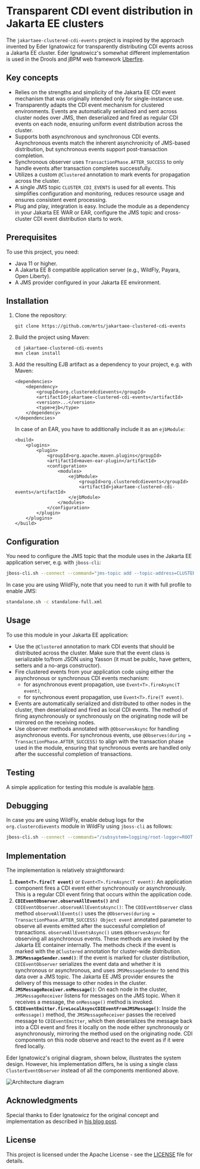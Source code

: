 # Transparent CDI event distribution in Jakarta EE clusters

The `jakartaee-clustered-cdi-events` project is inspired by the approach
invented by Eder Ignatowicz for transparently distributing CDI events across a
Jakarta EE cluster. Eder Ignatowicz's somewhat different implementation is used
in the Drools and jBPM web framework
[Uberfire](https://github.com/kiegroup/appformer/commit/875f0efd9ea80ef9ad5fb104bb05ca81dcdf661e).

## Key concepts

- Relies on the strengths and simplicity of the Jakarta EE CDI event mechanism
  that was originally intended only for single-instance use.
- Transparently adapts the CDI event mechanism for clustered environments.
  Events are automatically serialized and sent across cluster nodes over JMS,
then deserialized and fired as regular CDI events on each node, ensuring
uniform event distribution across the cluster.
- Supports both asynchronous and synchronous CDI events. Asynchronous events
  match the inherent asynchronicity of JMS-based distribution, but synchronous
events support post-transaction completion.
- Synchronous observer uses `TransactionPhase.AFTER_SUCCESS` to only handle
  events after transaction completes successfully.
- Utilizes a custom `@Clustered` annotation to mark events for propagation
  across the cluster.
- A single JMS topic `CLUSTER_CDI_EVENTS` is used for all events. This
  simplifies configuration and monitoring, reduces resource usage and ensures
consistent event processing.
- Plug and play, integration is easy. Include the module as a dependency in
  your Jakarta EE WAR or EAR, configure the JMS topic and cross-cluster CDI
event distribution starts to work.

## Prerequisites

To use this project, you need:

- Java 11 or higher.
- A Jakarta EE 8 compatible application server (e.g., WildFly, Payara, Open Liberty).
- A JMS provider configured in your Jakarta EE environment.

## Installation

1. Clone the repository:
   ```
   git clone https://github.com/mrts/jakartaee-clustered-cdi-events
   ```

2. Build the project using Maven:
   ```
   cd jakartaee-clustered-cdi-events
   mvn clean install
   ```

3. Add the resulting EJB artifact as a dependency to your project, e.g. with Maven:
   ```
   <dependencies>
       <dependency>
           <groupId>org.clusteredcdievents</groupId>
           <artifactId>jakartaee-clustered-cdi-events</artifactId>
           <version>...</version>
           <type>ejb</type>
       </dependency>
   </dependencies>
   ```
   In case of an EAR, you have to additionally include it as an `ejbModule`:
   ```
   <build>
       <plugins>
           <plugin>
               <groupId>org.apache.maven.plugins</groupId>
               <artifactId>maven-ear-plugin</artifactId>
               <configuration>
                   <modules>
                       <ejbModule>
                           <groupId>org.clusteredcdievents</groupId>
                           <artifactId>jakartaee-clustered-cdi-events</artifactId>
                       </ejbModule>
                   </modules>
               </configuration>
           </plugin>
       </plugins>
   </build>
   ```

## Configuration

You need to configure the JMS topic that the module uses in the Jakarta EE application server, e.g. with `jboss-cli`:

```sh
jboss-cli.sh --connect --command="jms-topic add --topic-address=CLUSTER_CDI_EVENTS --entries=java:/jms/topic/CLUSTER_CDI_EVENTS"
```

In case you are using WildFly, note that you need to run it with full profile to enable JMS:

```sh
standalone.sh -c standalone-full.xml
```

## Usage

To use this module in your Jakarta EE application:

- Use the `@Clustered` annotation to mark CDI events that should be distributed
  across the cluster. Make sure that the event class is serializable to/from
JSON using Yasson (it must be public, have getters, setters and a no-args
constructor).
- Fire clustered events from your application code using either the
  asynchronous or synchronous CDI events mechanism:
  - for asynchronous event propagation, use `Event<T>.fireAsync(T event)`,
  - for synchronous event propagation, use `Event<T>.fire(T event)`.
- Events are automatically serialized and distributed to other nodes in the
  cluster, then deserialized and fired as local CDI events. The method of
firing asynchronously or synchronously on the originating node will be mirrored
on the receiving nodes.
- Use observer methods annotated with `@ObservesAsync` for handling
  asynchronous events. For synchronous events, use `@Observes(during =
TransactionPhase.AFTER_SUCCESS)` to align with the transaction phase used in
the module, ensuring that synchronous events are handled only after the
successful completion of transactions. 

## Testing

A simple application for testing this module is available
[here](https://github.com/mrts/test-jakartaee-clustered-cdi-events).

## Debugging

In case you are using WildFly, enable debug logs for the `org.clustercdievents`
module in WildFly using `jboss-cli` as follows:

```sh
jboss-cli.sh --connect --commands="/subsystem=logging/root-logger=ROOT:write-attribute(name=level, value=DEBUG),/subsystem=logging/logger=org.clustercdievents:add(level=DEBUG)"
```

## Implementation

The implementation is relatively straightforward:

1. **`Event<T>.fire(T event)`** or `Event<T>.fireAsync(T event)`: An
   application component fires a CDI event either synchronously or
asynchronously. This is a regular CDI event firing that occurs within the
application code.
2. **`CDIEventObserver.observeAllEvents()`** and
   `CDIEventObserver.observeAllEventsAsync()`: The `CDIEventObserver` class
method `observeAllEvents()` uses the `@Observes(during =
TransactionPhase.AFTER_SUCCESS) Object event` annotated parameter to observe
all events emitted after the successful completion of transactions.
`observeAllEventsAsync()` uses `@ObservesAsync` for observing all asynchronous
events. These methods are invoked by the Jakarta EE container internally. The
methods check if the event is marked with the `@Clustered` annotation for
cluster-wide distribution.
3. **`JMSMessageSender.send()`**: If the event is marked for cluster
   distribution, `CDIEventObserver` serializes the event data and whether it is
synchronous or asynchronous, and uses `JMSMessageSender` to send this data over
a JMS topic. The Jakarta EE JMS provider ensures the delivery of this message
to other nodes in the cluster.
4. **`JMSMessageReceiver.onMessage()`**: On each node in the cluster,
   `JMSMessageReceiver` listens for messages on the JMS topic. When it receives
a message, the `onMessage()` method is invoked.
5. **`CDIEventEmitter.fireLocalAsyncCDIEventFromJMSMessage()`**: Inside the
   `onMessage()` method, the `JMSMessageReceiver` passes the received message
to `CDIEventEmitter`, which then deserializes the message back into a CDI event
and fires it locally on the node either synchronously or asynchronously,
mirroring the method used on the originating node. CDI components on this node
observe and react to the event as if it were fired locally.

Eder Ignatowicz's original diagram, shown below, illustrates the system design.
However, his implementation differs, he is using a single class
`ClusterEventObserver` instead of all the components mentioned above.

![Architecture diagram](https://ederign.me/static/images/2018/cdievent.png)

## Acknowledgments

Special thanks to Eder Ignatowicz for the original concept and implementation
as described in [his blog post](https://ederign.me/blog/2018-09-07-transparent-cdi-events).

## License

This project is licensed under the Apache License - see the [LICENSE](LICENSE) file for details.
